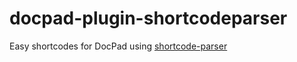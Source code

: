 docpad-plugin-shortcodeparser
=============================

Easy shortcodes for DocPad using [shortcode-parser](https://github.com/derdesign/shortcode-parser)
